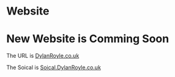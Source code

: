 # Website

 # New Website is Comming Soon

The URL is [DylanRoyle.co.uk](DylanRoyle.co.uk)


The Soical is [Soical.DylanRoyle.co.uk](https://social.dylanroyle.co.uk/)
